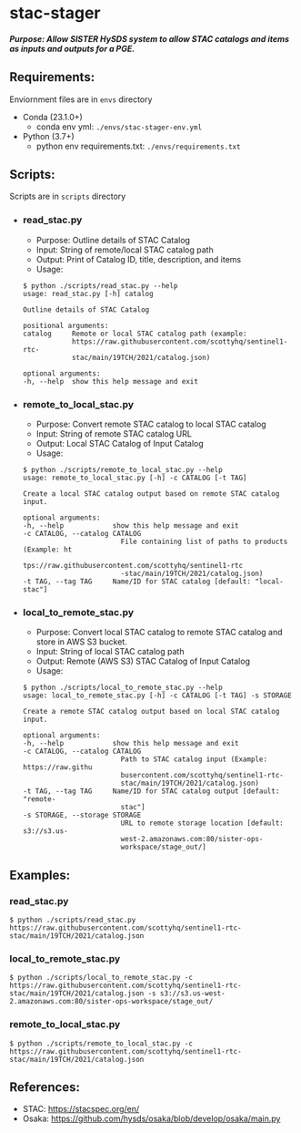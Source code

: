 # stac-stager

##### Purpose: Allow SISTER HySDS system to allow STAC catalogs and items as inputs and outputs for a PGE.

## Requirements:
Enviornment files are in `envs` directory

- Conda (23.1.0+)
    - conda env yml: `./envs/stac-stager-env.yml` 
- Python (3.7+)
    - python env requirements.txt: `./envs/requirements.txt`

## Scripts:
Scripts are in `scripts` directory

- ### read_stac.py
    - Purpose: Outline details of STAC Catalog
    - Input: String of remote/local STAC catalog path 
    - Output: Print of Catalog ID, title, description, and items
    - Usage: 
    ```
    $ python ./scripts/read_stac.py --help
    usage: read_stac.py [-h] catalog

    Outline details of STAC Catalog

    positional arguments:
    catalog     Remote or local STAC catalog path (example:
                https://raw.githubusercontent.com/scottyhq/sentinel1-rtc-
                stac/main/19TCH/2021/catalog.json)

    optional arguments:
    -h, --help  show this help message and exit
    ```
- ### remote_to_local_stac.py
    - Purpose: Convert remote STAC catalog to local STAC catalog
    - Input: String of remote STAC catalog URL
    - Output: Local STAC Catalog of Input Catalog
    - Usage:
    ```
    $ python ./scripts/remote_to_local_stac.py --help
    usage: remote_to_local_stac.py [-h] -c CATALOG [-t TAG]

    Create a local STAC catalog output based on remote STAC catalog input.

    optional arguments:
    -h, --help            show this help message and exit
    -c CATALOG, --catalog CATALOG
                            File containing list of paths to products (Example: ht
                            tps://raw.githubusercontent.com/scottyhq/sentinel1-rtc
                            -stac/main/19TCH/2021/catalog.json)
    -t TAG, --tag TAG     Name/ID for STAC catalog [default: "local-stac"]
    ```

- ### local_to_remote_stac.py
    - Purpose: Convert local STAC catalog to remote STAC catalog and store in AWS S3 bucket.
    - Input: String of local STAC catalog path
    - Output: Remote (AWS S3) STAC Catalog of Input Catalog 
    - Usage:
    ```
    $ python ./scripts/local_to_remote_stac.py --help
    usage: local_to_remote_stac.py [-h] -c CATALOG [-t TAG] -s STORAGE

    Create a remote STAC catalog output based on local STAC catalog input.

    optional arguments:
    -h, --help            show this help message and exit
    -c CATALOG, --catalog CATALOG
                            Path to STAC catalog input (Example: https://raw.githu
                            busercontent.com/scottyhq/sentinel1-rtc-
                            stac/main/19TCH/2021/catalog.json)
    -t TAG, --tag TAG     Name/ID for STAC catalog output [default: "remote-
                            stac"]
    -s STORAGE, --storage STORAGE
                            URL to remote storage location [default: s3://s3.us-
                            west-2.amazonaws.com:80/sister-ops-
                            workspace/stage_out/]
    ```

## Examples:
### read_stac.py
`$ python ./scripts/read_stac.py https://raw.githubusercontent.com/scottyhq/sentinel1-rtc-stac/main/19TCH/2021/catalog.json`

### local_to_remote_stac.py
`$ python ./scripts/local_to_remote_stac.py -c https://raw.githubusercontent.com/scottyhq/sentinel1-rtc-stac/main/19TCH/2021/catalog.json -s s3://s3.us-west-2.amazonaws.com:80/sister-ops-workspace/stage_out/`

### remote_to_local_stac.py
`$ python ./scripts/remote_to_local_stac.py -c https://raw.githubusercontent.com/scottyhq/sentinel1-rtc-stac/main/19TCH/2021/catalog.json`

## References:

 -  STAC: https://stacspec.org/en/
 -  Osaka: https://github.com/hysds/osaka/blob/develop/osaka/main.py
